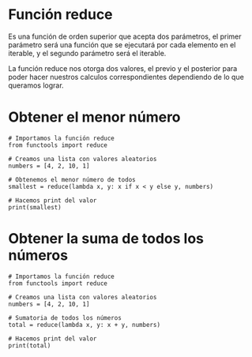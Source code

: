 # Función reduce

Es una función de orden superior que acepta dos parámetros, el primer parámetro será una función que se ejecutará por cada elemento en el iterable, y el segundo parámetro será el iterable.

La función reduce nos otorga dos valores, el previo y el posterior para poder hacer nuestros calculos correspondientes dependiendo de lo que queramos lograr.

# Obtener el menor número

```$
# Importamos la función reduce
from functools import reduce

# Creamos una lista con valores aleatorios
numbers = [4, 2, 10, 1]

# Obtenemos el menor número de todos
smallest = reduce(lambda x, y: x if x < y else y, numbers)

# Hacemos print del valor
print(smallest)
```

# Obtener la suma de todos los números

```$
# Importamos la función reduce
from functools import reduce

# Creamos una lista con valores aleatorios
numbers = [4, 2, 10, 1]

# Sumatoria de todos los números
total = reduce(lambda x, y: x + y, numbers)

# Hacemos print del valor
print(total)
```
